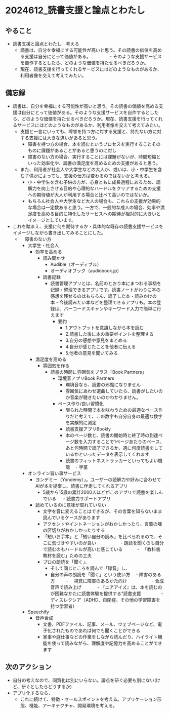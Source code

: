 # 2024612_読書支援と論点とわたし

## やること

- 読書支援と論点とわたし　考える
  - 読書は、自分を幸福にする可能性が高いと思う。その読書の価値を高める支援は自分にとって価値がある。
　　　　- そのような支援サービスを自作するとしたら、どのような価値を持たせるべきだろうか。
  - 現在、読書支援を行ってくれるサービスにはどのようなものがあるか、利用者像を交えて考えてみたい。
## 備忘録

- 読書は、自分を幸福にする可能性が高いと思う。その読書の価値を高める支援は自分にとって価値がある。そのような支援サービスを自作するとしたら、どのような価値を持たせるべきだろうか。現在、読書支援を行ってくれるサービスにはどのようなものがあるか、利用者像を交えて考えてみたい。
  - 支援と一言にいっても、障害を持つ方に対する支援と、持たない方に対する支援には大きな違いがあると思う。
    - 障害を持つ方の場合、本を読むというプロセスを実行することそのものに課題があることがあると思うのに対し
    - 障害のない方の場合、実行することには課題がないが、時間短縮といった効率化や、読書の満足度を高めるための支援があると思う。
  - また、利用者が社会人や大学生などの大人か、或いは、小・中学生を含む子供かによっても、支援の仕方は変わるのではないかと考える。
    - 小・中学生を含む子供の方が、心身ともに成長過程にあるため、読解力を向上させる目的や心理的なハードルをクリアするための支援への期待値が大人が利用する場合と比べて高いのではないか。
    - もちろん社会人や大学生など大人の場合も、これらの支援が効果的な場合は一定数あると思う。一方で、一般的な成人の場合、効率や満足度を高める目的に特化したサービスへの期待が相対的に大きいとイメージとしています。
- これを踏まえ、支援に何を期待するか・具体的な既存の読書支援サービスをイメージしながら書き出してみることにした。
  - 　障害のない方
    - 大学生・社会人
      - 効率を高める
        - 読み聞かせ
          - Audible（オーディブル）
          - オーディオブック（audiobook.jp）
        - 読書記録
          - 読書管理アプリとは、名前のとおり本にまつわる事柄を記録・整理できるアプリです。読書ノートがわりに本の感想を残せるのはもちろん、読了した本・読みかけの本・今後読みたい本などを整理できるアプリも。本の登録は、バーコードスキャンやキーワード入力で簡単に行えます
            - 要約
               - 1.アウトプットを意識しながら本を読む
               - 2.読書した後に本の重要ポイントを整理する
               - 3.自分の感想や意見をまとめる
               - 4.自分が感じたことを他者に伝える
               - 5.他者の意見を聞いてみる
      - 満足度を高める
        - 雰囲気を作る
          - 読書の時間に雰囲気をプラス「Book Partners」
            - 環境音アプリBook Partners
               - 環境音なら、読書の邪魔になりません
               - 雰囲気にあわせ選曲していたら、読書がしたいのか音楽が聴きたいのかわかりません。
            - ペース作り/良い習慣化
               - 限られた時間で本を味わうための最適なペース作りだと考えて、この数字も自分自身の最適な数字を実験的に測定
               - 読書支援アプリBookly
               - 本のページ数と、読書の開始時と終了時の到達ページ数を入力することで1ページあたりのペース、あと何時間で読了できるか、週に何度読書をしているかといったデータを表示してくれます
               - 読書のフィットネストラッカーといってもよい機能
  　- 学童
     - オンライン習い事サービス
       - ヨンデミー（Yondemy）」。ユーザーの読解力や好みに合わせてAIが本を提案し、読書に伴走してくれるアプリ
         - 5歳から15歳の累計2000人ほどがこのアプリで読書を楽しんでいる
    　 - 読書力サポートアプリ
       - 読めているのに意味が取れていない
         - 文字を音に変えることはできるが、その言葉を知らないまま読んでいるケースがあります
         - アクセントやイントネーションがおかしかったり、言葉の塊の区切りがおかしかったりする
         - 「短いお手本」と「短い自分の読み」を比べられるので、そこに気づきやすいのが良い
    　　　　　 - 朗読を聞くのも自分で読むのもハードルが高いと感じている
        　　　- 　「教科書教材を読む」ための工夫
          - プロの朗読を「聞く」、
            - そして同じところを読んで「録音」し、
            - 自分の声の朗読を「聞く」という使い方
　- 障害のある方
　　  - 　視覚に障害のあるかた向け
　　　　　   - 合成音声で読み上げ
　　　      - 『ユアアイズ』は、本を読むのが困難なかたに読書体験を提供する”読書支援
　　　　 - ディスレクシア（ADHD、自閉症、その他の学習障害を持つ学習者）
      - Speechify
        - 音声合成
          - 文書、PDFファイル、記事、メール、ウェブページなど、電子化されたものであれば何でも聞くことができる
          - 家事や庭仕事などの作業をしながら読んだり、ハイライト機能を使って読みながら、理解度や記憶力を高めることができます

## 次のアクション

- 自分の考えなので、同質化は別にいらない。論点を研ぐ必要も別にない(けど、研ぐとしたらどうするか)
- アプリ化するなら、
  - これに続けて、特徴・セールスポイントを考える。アプリケーション形態、機能、アーキテクチャ、開発環境を考える。

